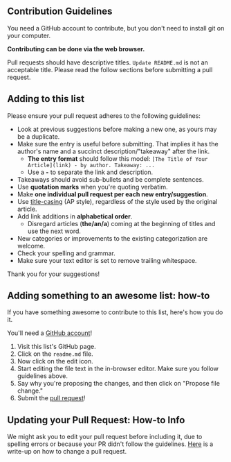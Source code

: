 ## Contribution Guidelines

You need a GitHub account to contribute, but you don't need to install git on your computer.

**Contributing can be done via the web browser.**

Pull requests should have descriptive titles. `Update README.md` is not an acceptable title. Please read the follow sections before submitting a pull request.

## Adding to this list

Please ensure your pull request adheres to the following guidelines:

- Look at previous suggestions before making a new one, as yours may be a duplicate.
- Make sure the entry is useful before submitting. That implies it has the author's name and a succinct description/"takeaway" after the link.
  - **The entry format** should follow this model: `[The Title of Your Article](link) - by author. Takeaway: ...`
  - Use a **-** to separate the link and description.
- Takeaways should avoid sub-bullets and be complete sentences.
- Use **quotation marks** when you're quoting verbatim.
- Make **one individual pull request per each new entry/suggestion**.
- Use [title-casing](http://titlecapitalization.com) (AP style), regardless of the style used by the original article.
- Add link additions in **alphabetical order**.
  - Disregard articles (**the/an/a**) coming at the beginning of titles and use the next word.
- New categories or improvements to the existing categorization are welcome.
- Check your spelling and grammar.
- Make sure your text editor is set to remove trailing whitespace.

Thank you for your suggestions!

## Adding something to an awesome list: how-to

If you have something awesome to contribute to this list, here's how you do it.

You'll need a [GitHub account](https://github.com/join)!

1. Visit this list's GitHub page.
2. Click on the `readme.md` file.
3. Now click on the edit icon.
4. Start editing the file text in the in-browser editor. Make sure you follow guidelines above.
5. Say why you're proposing the changes, and then click on "Propose file change."
6. Submit the [pull request](https://help.github.com/articles/using-pull-requests/)!

## Updating your Pull Request: How-to Info
We might ask you to edit your pull request before including it, due to spelling errors or because your PR didn't follow the guidelines. [Here](https://www.burntfen.com/2015-10-30/how-to-amend-a-commit-on-a-github-pull-request) is a write-up on how to change a pull request.
